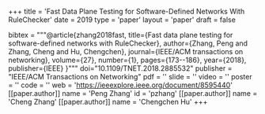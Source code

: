 +++
title = 'Fast Data Plane Testing for Software-Defined Networks With RuleChecker'
date = 2019
type = 'paper'
layout = 'paper'
draft = false

bibtex = """@article{zhang2018fast,
  title={Fast data plane testing for software-defined networks with RuleChecker},
  author={Zhang, Peng and Zhang, Cheng and Hu, Chengchen},
  journal={IEEE/ACM transactions on networking},
  volume={27},
  number={1},
  pages={173--186},
  year={2018},
  publisher={IEEE}
}"""
doi="10.1109/TNET.2018.2885532"
publisher = "IEEE/ACM Transactions on Networking"
pdf = ''
slide = ''
video = ''
poster = ''
code = ''
web = 'https://ieeexplore.ieee.org/document/8595440'
[[paper.author]]
    name = 'Peng Zhang'
    id = 'pzhang'
[[paper.author]]
    name = 'Cheng Zhang'
[[paper.author]]
    name = 'Chengchen Hu'
+++
